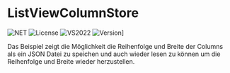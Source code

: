 ﻿# ListViewColumnStore

![NET](https://img.shields.io/badge/NET-8.0-green.svg)
![License](https://img.shields.io/badge/License-MIT-blue.svg)
![VS2022](https://img.shields.io/badge/Visual%20Studio-2022-white.svg)
![Version](https://img.shields.io/badge/Version-1.0.2025.0-yellow.svg)]

Das Beispiel zeigt die Möglichkeit die Reihenfolge und Breite der Columns als ein JSON Datei zu speichen und auch wieder lesen zu können um die Reihenfolge und Breite wieder herzustellen.
